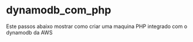 # dynamodb_com_php
Este passos abaixo mostrar como criar uma maquina PHP integrado com o dynamodb da AWS
